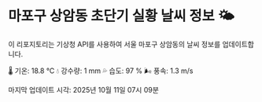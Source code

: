 
# 마포구 상암동 초단기 실황 날씨 정보 🌤️

이 리포지토리는 기상청 API를 사용하여 서울 마포구 상암동의 날씨 정보를 업데이트합니다. 

🌡️ 기온: 18.8 ℃
💧 강수량: 1 mm
💦 습도: 97 %
🌬️ 풍속: 1.3 m/s

마지막 업데이트 시각: 2025년 10월 11일 07시 09분    
